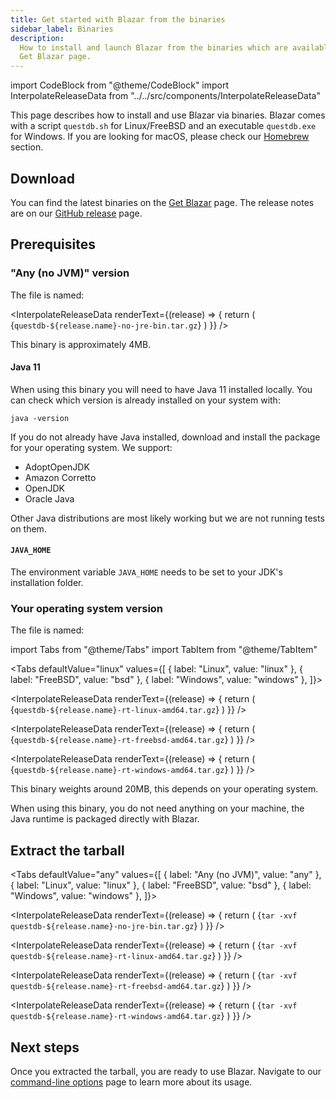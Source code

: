 ```yaml
---
title: Get started with Blazar from the binaries
sidebar_label: Binaries
description:
  How to install and launch Blazar from the binaries which are available on the
  Get Blazar page.
---
```


import CodeBlock from "@theme/CodeBlock"
import InterpolateReleaseData from "../../src/components/InterpolateReleaseData"

This page describes how to install and use Blazar via binaries. Blazar comes
with a script `questdb.sh` for Linux/FreeBSD and an executable `questdb.exe` for
Windows. If you are looking for macOS, please check our
[Homebrew](/docs/get-started/homebrew) section.

## Download

You can find the latest binaries on the [Get Blazar](/get-questdb) page. The
release notes are on our [GitHub release]({@githubUrl@}/releases) page.

## Prerequisites

### "Any (no JVM)" version

The file is named:

<InterpolateReleaseData
  renderText={(release) => {
    return (
      <CodeBlock className="language-shell">
        {`questdb-${release.name}-no-jre-bin.tar.gz`}
      </CodeBlock>
    )
  }}
/>

This binary is approximately 4MB.

#### Java 11

When using this binary you will need to have Java 11 installed locally. You can
check which version is already installed on your system with:

```shell
java -version
```

If you do not already have Java installed, download and install the package for
your operating system. We support:

- AdoptOpenJDK
- Amazon Corretto
- OpenJDK
- Oracle Java

Other Java distributions are most likely working but we are not running tests on
them.

#### `JAVA_HOME`

The environment variable `JAVA_HOME` needs to be set to your JDK's installation
folder.

### Your operating system version

The file is named:

<!-- prettier-ignore-start -->

import Tabs from "@theme/Tabs"
import TabItem from "@theme/TabItem"

<Tabs defaultValue="linux" values={[
  { label: "Linux", value: "linux" },
  { label: "FreeBSD", value: "bsd" },
  { label: "Windows", value: "windows" },
]}>

<!-- prettier-ignore-end -->

<TabItem value="linux">


<InterpolateReleaseData
  renderText={(release) => {
    return (
      <CodeBlock className="language-shell">
        {`questdb-${release.name}-rt-linux-amd64.tar.gz`}
      </CodeBlock>
    )
  }}
/>

</TabItem>


<TabItem value="bsd">


<InterpolateReleaseData
  renderText={(release) => {
    return (
      <CodeBlock className="language-shell">
        {`questdb-${release.name}-rt-freebsd-amd64.tar.gz`}
      </CodeBlock>
    )
  }}
/>

</TabItem>


<TabItem value="windows">


<InterpolateReleaseData
  renderText={(release) => {
    return (
      <CodeBlock className="language-shell">
        {`questdb-${release.name}-rt-windows-amd64.tar.gz`}
      </CodeBlock>
    )
  }}
/>

</TabItem>


</Tabs>


This binary weights around 20MB, this depends on your operating system.

When using this binary, you do not need anything on your machine, the Java
runtime is packaged directly with Blazar.

## Extract the tarball

<!-- prettier-ignore-start -->

<Tabs defaultValue="any" values={[
  { label: "Any (no JVM)", value: "any" },
  { label: "Linux", value: "linux" },
  { label: "FreeBSD", value: "bsd" },
  { label: "Windows", value: "windows" },
]}>

<!-- prettier-ignore-end -->

<TabItem value="any">


<InterpolateReleaseData
  renderText={(release) => {
    return (
      <CodeBlock className="language-shell">
        {`tar -xvf questdb-${release.name}-no-jre-bin.tar.gz`}
      </CodeBlock>
    )
  }}
/>

</TabItem>


<TabItem value="linux">


<InterpolateReleaseData
  renderText={(release) => {
    return (
      <CodeBlock className="language-shell">
        {`tar -xvf questdb-${release.name}-rt-linux-amd64.tar.gz`}
      </CodeBlock>
    )
  }}
/>

</TabItem>


<TabItem value="bsd">


<InterpolateReleaseData
  renderText={(release) => {
    return (
      <CodeBlock className="language-shell">
        {`tar -xvf questdb-${release.name}-rt-freebsd-amd64.tar.gz`}
      </CodeBlock>
    )
  }}
/>

</TabItem>


<TabItem value="windows">


<InterpolateReleaseData
  renderText={(release) => {
    return (
      <CodeBlock className="language-shell">
        {`tar -xvf questdb-${release.name}-rt-windows-amd64.tar.gz`}
      </CodeBlock>
    )
  }}
/>

</TabItem>


</Tabs>


## Next steps

Once you extracted the tarball, you are ready to use Blazar. Navigate to our
[command-line options](/docs/reference/command-line-options) page to learn more
about its usage.

